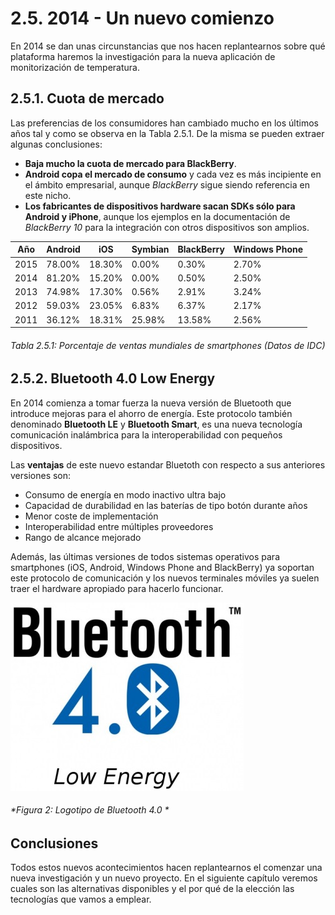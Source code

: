 # 2.5. 2014 - Un nuevo comienzo

En 2014 se dan unas circunstancias que nos hacen replantearnos sobre qué plataforma haremos la investigación para la nueva aplicación de monitorización de temperatura.

## 2.5.1. Cuota de mercado

Las preferencias de los consumidores han cambiado mucho en los últimos años tal y como se observa en la Tabla 2.5.1. De la misma se pueden extraer algunas conclusiones:

- **Baja mucho la cuota de mercado para BlackBerry**.
- **Android copa el mercado de consumo** y cada vez es más incipiente en el ámbito empresarial, aunque *BlackBerry* sigue siendo referencia en este nicho.
- **Los fabricantes de dispositivos hardware sacan SDKs sólo para Android y iPhone**, aunque los ejemplos en la documentación de *BlackBerry 10* para la integración con otros dispositivos son amplios.

| Año   | Android |   iOS  | Symbian | BlackBerry | Windows Phone |
| ----- | ------- | ------ | ------- | ---------- | ------------- |
| 2015  |  78.00% | 18.30% |   0.00% |      0.30% |         2.70% |
| 2014  |  81.20% | 15.20% |   0.00% |      0.50% |         2.50% |
| 2013  |  74.98% | 17.30% |   0.56% |      2.91% |         3.24% |
| 2012  |  59.03% | 23.05% |   6.83% |      6.37% |         2.17% |
| 2011  |  36.12% | 18.31% |  25.98% |     13.58% |         2.56% |

###### *Tabla 2.5.1: Porcentaje de ventas mundiales de smartphones (Datos de IDC)*


## 2.5.2. Bluetooth 4.0 Low Energy

En 2014 comienza a tomar fuerza la nueva versión de Bluetooth que introduce mejoras para el ahorro de energía. Este protocolo también denominado **Bluetooth LE** y **Bluetooth Smart**, es una nueva tecnología comunicación inalámbrica para la interoperabilidad con pequeños dispositivos.

Las **ventajas** de este nuevo estandar Bluetoth con respecto a sus anteriores versiones son:

- Consumo de energía en modo inactivo ultra bajo
- Capacidad de durabilidad en las baterías de tipo botón durante años 
- Menor coste de implementación
- Interoperabilidad entre múltiples proveedores
- Rango de alcance mejorado

Además, las últimas versiones de todos sistemas operativos para smartphones (iOS, Android, Windows Phone and BlackBerry) ya soportan este protocolo de comunicación y los nuevos terminales móviles ya suelen traer el hardware apropiado para hacerlo funcionar.


![Figura 2](./imagenes/bluetooth_4_0_logo.jpg)
###### *Figura 2: Logotipo de Bluetooth 4.0 *

## Conclusiones

Todos estos nuevos acontecimientos hacen replantearnos el comenzar una nueva investigación y un nuevo proyecto. En el siguiente capítulo veremos cuales son las alternativas disponibles y el por qué de la elección las tecnologías que vamos a emplear.